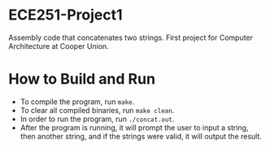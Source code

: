 # ECE251-Project1
Assembly code that concatenates two strings. First project for Computer Architecture at Cooper Union. 

# How to Build and Run
- To compile the program, run `make`.
- To clear all compiled binaries, run `make clean`.
- In order to run the program, run `./concat.out`.
- After the program is running, it will prompt the user to input a string, then another string, and if the strings were valid, it will output the result. 

